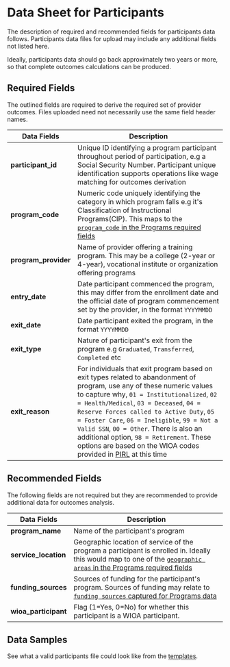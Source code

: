 # Data Sheet for Participants
The description of required and recommended fields for participants data follows. Participants data files for upload may include any additional fields not listed here.

Ideally, participants data should go back approximately two years or more, so that complete outcomes calculations can be produced.

## Required Fields
The outlined fields are required to derive the required set of provider outcomes. Files uploaded need not necessarily use the same field header names.

Data Fields | Description
------------| --------------
**participant_id** | Unique ID identifying a program participant throughout period of participation, e.g a Social Security Number. Participant unique identification supports operations like wage matching for outcomes derivation
**program_code** | Numeric code uniquely identifying the category in which program falls e.g it's Classification of Instructional Programs(CIP). This maps to the [`program_code` in the Programs required fields](https://github.com/workforce-data-initiative/tpot-data-definitions/blob/master/datasheets/PROGRAMS.md#required-fields)
**program_provider** | Name of provider offering a training program. This may be a college (2-year or 4-year), vocational institute or organization offering programs
**entry_date** | Date participant commenced the program, this may differ from the enrollment date and the official date of program commencement set by the provider, in the format `YYYYMMDD`
**exit_date** | Date participant exited the program, in the format `YYYYMMDD`
**exit_type** | Nature of participant's exit from the program e.g `Graduated`, `Transferred`, `Completed` etc
**exit_reason** | For individuals that exit program based on exit types related to abandonment of program, use any of these numeric values to capture why, `01 = Institutionalized`, `02 = Health/Medical`, `03 = Deceased`, `04 = Reserve Forces called to Active Duty`, `05 = Foster Care`, `06 = Ineligible`, `99 = Not a Valid SSN`, `00 = Other`. There is also an additional option, `98 = Retirement`. These options are based on the WIOA codes provided in [PIRL]() at this time

## Recommended Fields
The following fields are not required but they are recommended to provide additional data for outcomes analysis.

Data Fields | Description
------------| --------------
**program_name** | Name of the participant's program
**service_location** | Geographic location of service of the program a participant is enrolled in. Ideally this would map to one of the [`geographic areas` in the Programs required fields](https://github.com/workforce-data-initiative/tpot-data-definitions/blob/master/datasheets/PROGRAMS.md#required-fields)
**funding_sources** | Sources of funding for the participant's program. Sources of funding may relate to [`funding sources` captured for Programs data](https://github.com/workforce-data-initiative/tpot-data-definitions/blob/master/datasheets/PROGRAMS.md#recommended-fields)
**wioa_participant** | Flag (1=Yes, 0=No) for whether this participant is a WIOA participant.

## Data Samples
See what a valid participants file could look like from the [templates](https://github.com/workforce-data-initiative/tpot-data-definitions/blob/master/templates/participants.csv).
